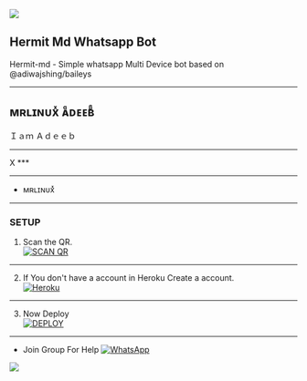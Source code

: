 <a><img src='https://i.imgur.com/dnwxiD3.jpeg'/></a>
## Hermit Md Whatsapp Bot

Hermit-md - Simple whatsapp Multi Device bot based on @adiwajshing/baileys

***
## ᴍʀʟɪɴᴜxͯ ᴀᷧᴅᴇᴇʙᷩ
Ｉａｍ Ａｄｅｅｂ
***
X
*** 
***
* ᴍʀʟɪɴᴜxͯ
***
### SETUP

1. Scan the QR.
    <br>
<a href='https://baileys-md-qr.herokuapp.com/deployment' target="_blank"><img alt='SCAN QR' src='https://img.shields.io/badge/Scan_qr-100000?style=for-the-badge&logo=scan&logoColor=white&labelColor=black&color=black'/></a>

***

2. If You don't have a account in Heroku Create a account.
    <br>
<a href='https://signup.heroku.com/' target="_blank"><img alt='Heroku' src='https://img.shields.io/badge/-Create-black?style=for-the-badge&logo=heroku&logoColor=white'/></a>

***

3. Now Deploy
    <br>
<a href='https://baileys-md-qr.herokuapp.com/deploy' target="_blank"><img alt='DEPLOY' src='https://img.shields.io/badge/-DEPLOY-black?style=for-the-badge&logo=heroku&logoColor=white'/></a>


***
* Join Group For Help
<a href="https://chat.whatsapp.com/LOMGBEO2i9vKew562o1LFk"><img alt="WhatsApp" src="https://img.shields.io/badge/-Whatsapp%20Group-black?style=for-the-badge&logo=whatsapp&logoColor=white"/></a>

<a><img src='https://c.tenor.com/bAwdH50mE4UAAAAC/flatline-heart-beat.gif'/></a>
